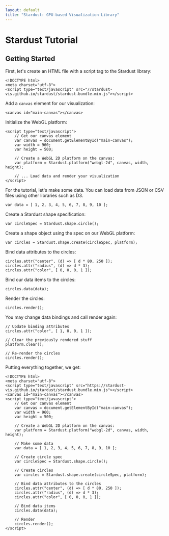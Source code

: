```yaml
---
layout: default
title: "Stardust: GPU-based Visualization Library"
---
```


Stardust Tutorial
====

Getting Started
----

First, let's create an HTML file with a script tag to the Stardust library:

    <!DOCTYPE html>
    <meta charset="utf-8">
    <script type="text/javascript" src="//stardust-vis.github.io/stardust/stardust.bundle.min.js"></script>

Add a `canvas` element for our visualization:

    <canvas id="main-canvas"></canvas>

Initialize the WebGL platform:

    <script type="text/javascript">
        // Get our canvas element
        var canvas = document.getElementById("main-canvas");
        var width = 960;
        var height = 500;

        // Create a WebGL 2D platform on the canvas:
        var platform = Stardust.platform("webgl-2d", canvas, width, height);

        // ... Load data and render your visualization
    </script>

For the tutorial, let's make some data. You can load data from JSON or CSV files using other libraries such as D3.

    var data = [ 1, 2, 3, 4, 5, 6, 7, 8, 9, 10 ];

Create a Stardust shape specification:

    var circleSpec = Stardust.shape.circle();

Create a shape object using the spec on our WebGL platform:

    var circles = Stardust.shape.create(circleSpec, platform);

Bind data attributes to the circles:

    circles.attr("center", (d) => [ d * 80, 250 ]);
    circles.attr("radius", (d) => d * 3);
    circles.attr("color", [ 0, 0, 0, 1 ]);

Bind our data items to the circles:

    circles.data(data);

Render the circles:

    circles.render();

You may change data bindings and call render again:

    // Update binding attributes
    circles.attr("color", [ 1, 0, 0, 1 ]);

    // Clear the previously rendered stuff
    platform.clear();

    // Re-render the circles
    circles.render();

Putting everything together, we get:

    <!DOCTYPE html>
    <meta charset="utf-8">
    <script type="text/javascript" src="https://stardust-vis.github.io/stardust/stardust.bundle.min.js"></script>
    <canvas id="main-canvas"></canvas>
    <script type="text/javascript">
        // Get our canvas element
        var canvas = document.getElementById("main-canvas");
        var width = 960;
        var height = 500;

        // Create a WebGL 2D platform on the canvas:
        var platform = Stardust.platform("webgl-2d", canvas, width, height);

        // Make some data
        var data = [ 1, 2, 3, 4, 5, 6, 7, 8, 9, 10 ];

        // Create circle spec
        var circleSpec = Stardust.shape.circle();

        // Create circles
        var circles = Stardust.shape.create(circleSpec, platform);

        // Bind data attributes to the circles
        circles.attr("center", (d) => [ d * 80, 250 ]);
        circles.attr("radius", (d) => d * 3);
        circles.attr("color", [ 0, 0, 0, 1 ]);

        // Bind data items
        circles.data(data);

        // Render
        circles.render();
    </script>
